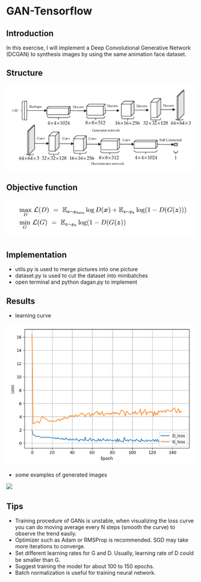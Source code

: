 # GAN-Tensorflow

## Introduction
In this exercise, I will implement a Deep Convolutional Generative Network (DCGAN) to synthesis images by using the same 
animation face dataset.

## Structure
<img src="https://github.com/ChristophWu/GAN-Tensorflow/blob/master/material/structure.png" width="600"/>

## Objective function
<img src="https://github.com/ChristophWu/GAN-Tensorflow/blob/master/material/objective.png" width="500"/>

## Implementation
- utils.py is used to merge pictures into one picture
- dataset.py is used to cut the dataset into minibatches
- open terminal and python dagan.py to implement

## Results
- learning curve
<img src="https://github.com/ChristophWu/GAN-Tensorflow/blob/master/material/learning_curve.png" width="500"/>

- some examples of generated images
<img src="https://github.com/ChristophWu/GAN-Tensorflow/blob/master/material/DCGAN_generation_animation.gif" width="500"/>

## Tips
- Training procedure of GANs is unstable, when visualizing the loss curve you can do moving average every N steps 
(smooth the curve) to observe the trend easily.
- Optimizer such as Adam or RMSProp is recommended. SGD may take more iterations to converge.
- Set diﬀerent learning rates for G and D. Usually, learning rate of D could be smaller than G.
- Suggest training the model for about 100 to 150 epochs.
-  Batch normalization is useful for training neural network.

